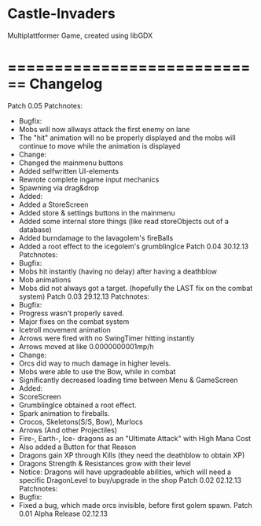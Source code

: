 Castle-Invaders
===============

Multiplattformer Game, created using libGDX


============================
Changelog
============================

Patch 0.05
Patchnotes:
- Bugfix:
- Mobs will now allways attack the first enemy on lane
- The "hit" animation will no be properly displayed and the mobs will continue to move while the animation is displayed
- Change:
- Changed the mainmenu buttons
- Added selfwritten UI-elements
- Rewrote complete ingame input mechanics
- Spawning via drag&drop
- Added:
- Added a StoreScreen
- Added store & settings buttons in the mainmenu
- Added some internal store things (like read storeObjects out of a database)
- Added burndamage to the lavagolem's fireBalls
- Added a root effect to the icegolem's grumblingIce
Patch 0.04 30.12.13
Patchnotes:
- Bugfix:
- Mobs hit instantly (having no delay) after having a deathblow
- Mob animations
- Mobs did not always got a target. (hopefully the LAST fix on the combat system)
Patch 0.03 29.12.13
Patchnotes:
- Bugfix:
- Progress wasn't properly saved.
- Major fixes on the combat system
- Icetroll movement animation
- Arrows were fired with no SwingTimer hitting instantly
- Arrows moved at like 0.0000000001mp/h
- Change:
- Orcs did way to much damage in higher levels.
- Mobs were able to use the Bow, while in combat
- Significantly decreased loading time between Menu & GameScreen
- Added:
- ScoreScreen
- GrumblingIce obtained a root effect.
- Spark animation to fireballs.
- Crocos, Skeletons(S/S, Bow), Murlocs
- Arrows (And other Projectiles)
- Fire-, Earth-, Ice- dragons as an "Ultimate Attack" with High Mana Cost
- Also added a Button for that Reason
- Dragons gain XP through Kills (they need the deathblow to obtain XP)
- Dragons Strength & Resistances grow with their level
- Notice: Dragons will have upgradeable abilities, which will need a specific DragonLevel to buy/upgrade in the shop
Patch 0.02 02.12.13
Patchnotes:
- Bugfix:
- Fixed a bug, which made orcs invisible, before first golem spawn.
Patch 0.01 Alpha Release 02.12.13
